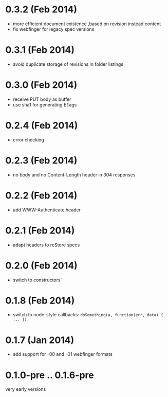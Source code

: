 # 0.3.2 (Feb 2014)
* more efficient document existence ,based on revision instead content
* fix webfinger for legacy spec versions

# 0.3.1 (Feb 2014)
* avoid duplicate storage of revisions in folder listings

# 0.3.0 (Feb 2014)
* receive PUT body as buffer
* use sha1 for generating ETags

# 0.2.4 (Feb 2014)
* error checking

# 0.2.3 (Feb 2014)
* no body and no Content-Length header in 304 responses

# 0.2.2 (Feb 2014)
* add WWW-Authenticate header

# 0.2.1 (Feb 2014)
* adapt headers to reStore specs

# 0.2.0 (Feb 2014)
* switch to constructors`

# 0.1.8 (Feb 2014)
* switch to node-style callbacks: `doSomething(a, function(err, data) { ... });`

# 0.1.7 (Jan 2014)
* add support for -00 and -01 webfinger formats

# 0.1.0-pre .. 0.1.6-pre
very early versions
